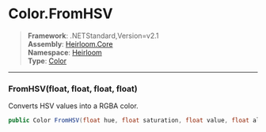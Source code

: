 # Color.FromHSV

> **Framework**: .NETStandard,Version=v2.1  
> **Assembly**: [Heirloom.Core][0]  
> **Namespace**: [Heirloom][0]  
> **Type**: [Color][1]  

--------------------------------------------------------------------------------

### FromHSV(float, float, float, float)

Converts HSV values into a RGBA color.

```cs
public Color FromHSV(float hue, float saturation, float value, float alpha = 1)
```

[0]: ../Heirloom.Core.md
[1]: Heirloom.Color.md
